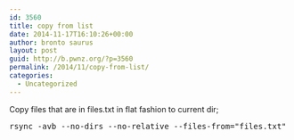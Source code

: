 ```yaml
---
id: 3560
title: copy from list
date: 2014-11-17T16:10:26+00:00
author: bronto saurus
layout: post
guid: http://b.pwnz.org/?p=3560
permalink: /2014/11/copy-from-list/
categories:
  - Uncategorized
---
```

Copy files that are in files.txt in flat fashion to current dir;

<pre>rsync -avb --no-dirs --no-relative --files-from="files.txt" / ./</pre>